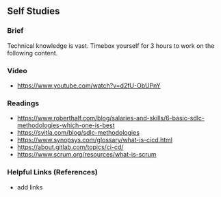 ## Self Studies

### Brief

Technical knowledge is vast. Timebox yourself for 3 hours to work on the following content.

### Video 

- https://www.youtube.com/watch?v=d2fU-ObUPnY

### Readings

- https://www.roberthalf.com/blog/salaries-and-skills/6-basic-sdlc-methodologies-which-one-is-best
- https://svitla.com/blog/sdlc-methodologies
- https://www.synopsys.com/glossary/what-is-cicd.html
- https://about.gitlab.com/topics/ci-cd/
- https://www.scrum.org/resources/what-is-scrum

### Helpful Links (References)

- add links
